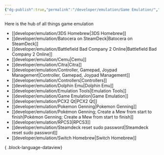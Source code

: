 ```yaml
---
{"dg-publish":true,"permalink":"/developer/emulation/Game Emulation/","dgPassFrontmatter":true}
---
```


Here is the hub of all things game emulation

- [[developer/emulation/3DS Homebrew\|3DS Homebrew]]
- [[developer/emulation/Batocera on SteamDeck\|Batocera on SteamDeck]]
- [[developer/emulation/Battlefield Bad Company 2 Online\|Battlefield Bad Company 2 Online]]
- [[developer/emulation/Cemu\|Cemu]]
- [[developer/emulation/Citra\|Citra]]
- [[developer/emulation/Controller, Gamepad, Joypad Management\|Controller, Gamepad, Joypad Management]]
- [[developer/emulation/Controllers\|Controllers]]
- [[developer/emulation/Dolphin Emu\|Dolphin Emu]]
- [[developer/emulation/Emulation Tools\|Emulation Tools]]
- [[developer/emulation/Game Emulation\|Game Emulation]]
- [[developer/emulation/PCX2 Qt\|PCX2 Qt]]
- [[developer/emulation/Pokemon Genning\|Pokemon Genning]]
- [[developer/emulation/Pokémon Genning; Create a Mew from start to finish\|Pokémon Genning; Create a Mew from start to finish]]
- [[developer/emulation/RPCS3\|RPCS3]]
- [[developer/emulation/Steamdeck reset sudo password\|Steamdeck reset sudo password]]
- [[developer/emulation/Switch Homebrew\|Switch Homebrew]]

{ .block-language-dataview}